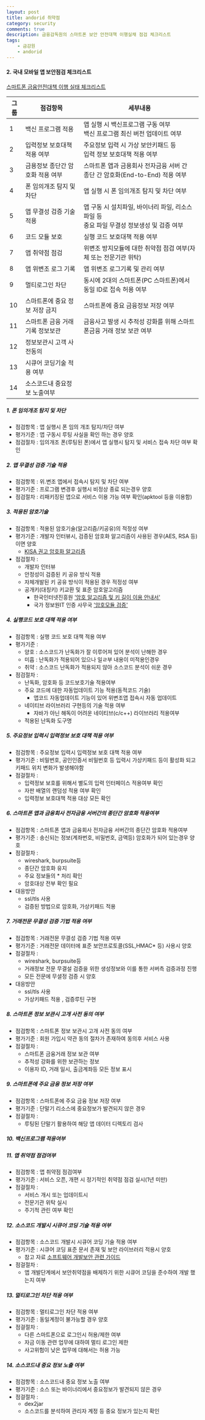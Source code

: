 ```yaml
---
layout: post
title: andorid 취약점
category: security
comments: true
description: 금융감독원의 스마트폰 보안 안전대책 이행실채 점검 체크리스트
tags:
    - 금감원 
    - andorid
---
```




#### 2. 국내 모바일 앱 보안점검 체크리스트
[스마트폰 금융안전대책 이행 실태 체크리스트](http://wikisecurity.net/etc:%EC%8A%A4%EB%A7%88%ED%8A%B8%ED%8F%B0_%EA%B8%88%EC%9C%B5%EC%95%88%EC%A0%84%EB%8C%80%EC%B1%85_%EC%9D%B4%ED%96%89%EC%8B%A4%ED%83%9C_%EC%B2%B4%ED%81%AC%EB%A6%AC%EC%8A%A4%ED%8A%B8)

| 그룹 | 점검항목 | 세부내용 |
| ---- | ---- | ---- |
| 1  | 백신 프로그램 적용 | 앱 실행 시 백신프로그램 구동 여부 <br>백신 프로그램 최신 버전 업데이트 여부 |
| 2  | 입력정보 보호대책 적용 여부 | 주요정보 입력 시 가상 보안키패드 등<br> 입력 정보 보호대책 적용 여부 |
| 3  | 금용정보 종단간 암호화 적용 여부| 스마트폰 앱과 금용회사 전자금융 서버 간<br> 종단 간 암호화(End-to-End) 적용 여부 |
| 4  | 폰 임의개조 탐지 및 차단 | 앱 실행 시 폰 임의개조 탐지 및 차단 여부 |
| 5  | 앱 무결성 검증 기술 적용 | 앱 구동 시 설치파일, 바이너리 파일, 리소스 파일 등<br> 중요 파일 무결성 정보생성 및 검증 여부 |
| 6  | 코드 모듈 보호 | 실행 코드 보호대책 적용 여부 |
| 7  | 앱 취약점 점검 | 위변조 방지모듈에 대한 취약점 점검 여부(자체 또는 전문기관 위탁) |
| 8  | 앱 위변조 로그 기록 | 앱 위변조 로그기록 및 관리 여부 |
| 9  | 멀티로그인 차단 | 동시에 2대의 스마트폰(PC 스마트폰)에서 동일 ID로 접속 허용 여부 |
| 10  | 스마트폰에 중요 정보 저장 금지 | 스마트폰에 중요 금융정보 저장 여부 |
| 11  | 스마트폰 금융 거래기록 정보보관 |  금융사고 발생 시 추적성 강화를 위해 스마트폰금융 거래 정보 보관 여부 |
| 12  | 정보보관시 고객 사전동의 |
| 13  | 시큐어 코딩기술 적용 여부 |
| 14  | 소스코드내 중요정보 노출여부 |



##### 1. 폰 임의개조 탐지 및 차단
  - 점검항목 : 앱 실행시 폰 임의 개조 탐지/차단 여부
  - 평가기준 : 앱 구동시 루팅 사실을 확인 하는 경우 양호
  - 점검절차 : 임의개조 폰(루팅된 폰)에서 앱 실행시 탐지 및 서비스 접속 차단 여부 확인 

##### 2. 앱 무결성 검증 기술 적용
  - 점검항목 : 위.변조 앱에서 접속시 탐지 및 차단 여부
  - 평가기준 : 프로그램 변경후 실행시 비정상 종료 되는경우 양호
  - 점검절차 : 리패키징된 앱으로 서비스 이용 가능 여부 확인(apktool 등을 이용함)
  
##### 3. 적용된 암호기술
  - 점검항목 : 적용된 암호기술(알고리즘/키공유)의 적정성 여부 
  - 평가기준 : 개발자 인터뷰시, 검증된 암호화 알고리즘이 사용된 경우(AES, RSA 등) 이면 양호
    - [KISA 권고 암호화 알고리즘](https://seed.kisa.or.kr/iwt/ko/guide/EgovGuideDetail.do?bbsId=BBSMSTR_000000000011&nttId=31&pageIndex=1&searchCnd=&searchWrd=)
  - 점검절차 : 
    - 개발자 인터뷰
    - 안정성이 검증된 키 공유 방식 적용 
    - 자체개발된 키 공유 방식이 적용된 경우 적정성 여부
    - 공개키(대칭키) 키교환 및 표준 암호알고리즘 
      - 한국인터넷진흥원 ['암호 알고리즘 및 키 길이 이용 안내서'](http://seed.kisa.or.kr/iwt/ko/guide/EgovGuideDetail.do?bbsId=BBSMSTR_000000000011&nttId=31&pageIndex=1&searchCnd=&searchWrd=)
      - 국가 정보원IT 인증 사무국 ['암호모듈 검증'](http://www.nis.go.kr/AF/1_7_3_1.do)

##### 4. 실행코드 보호 대책 적용 여부
  - 점검항목 : 실행 코드 보호 대책 적용 여부
  - 평가기준 :  
    - 양호 : 소스코드가 난독화가 잘 이루어져 있어 분석이 난해한 경우
    - 미흡 : 난독화가 적용되어 있으나 일ㄹ부 내용이 미적용인경우
    - 취약 : 소스코드 난독화가 적용되지 않아 소스코드 분석이 쉬운 경우
  - 점검절차 : 
    - 난독화, 암호화 등 코드보호기술 적용여부
    - 주요 코드에 대한 자동업데이트 기능 적용(동적코드 기술)
      - 앱코드 자동업데이트 기능이 있어  위변조앱 접속시 자동 업데이트
    - 네이티브 라이브러리 구현등의 기술 적용 여부
      - 자바가 아닌 해독이 어려운 네이티브(c/c++) 라이브러리 적용여부
    - 적용된 난독화 도구명 

      
##### 5. 주요정보 입력시 입력정보 보호 대책 적용 여부
  - 점검항목 : 주요정보 입력시 입력정보 보호 대책 적용 여부
  - 평가기준 : 비밀번호, 공인인증서 비밀번호 등 입력시 가상키패드 등이 활성화 되고 키패드 위치 변화가 발생해야함 
  - 점걸절차 : 
    - 입력정보 보호를 위해서 별도의 입력 인터페이스 적용여부 확인
    - 자판 배열의 랜덤성 적용 여부 확인
    - 입력정보 보호대책 적용 대상 모든 확인


##### 6. 스마트폰 앱과 금융회사 전자금융 서버간의 종단간 암호화 적용여부
  - 점검항목 : 스마트폰 앱과 금융회사 전자금융 서버간의 종단간 암호화 적용여부
  - 평가기준 : 송신되는 정보(계좌번호, 비밀번호, 금액등) 암호화가 되어 있는경우 양호
  - 점걸절차 : 
    - wireshark, burpsuite등 
    - 종단간 암호화 유지
    - 주요 정보들의 * 처리 확인 
    - 암호대상 전부 확인 필요
  - 대응방안 
    - ssl/tls 사용
    - 검증된 방법으로 암호화, 가상키패드 적용  
   
##### 7. 거래전문 무결성 검증 기법 적용 여부
  - 점검항목 : 거래전문 무결성 검증 기법 적용 여부
  - 평가기준 : 거래전문 데이터에 표준 보안프로토콜(SSL,HMAC* 등) 사용시 양호
  - 점걸절차 : 
    - wireshark, burpsuite등 
    - 거래정보 전문 무결설 검증을 위한 생성정보와 이를 통한 서버측 검증과정 진행
    - 모든 전문에 무셜정 검증 시 양호
  - 대응방안 
    - ssl/tls 사용
    - 가상키패드 적용 , 검증루틴 구현 


##### 8. 스마트폰 정보 보관시 고개 사전 동의 여부
  - 점검항목 : 스마트폰 정보 보관시 고개 사전 동의 여부
  - 평가기준 : 회원 가입시 약관 동의 절차가 존재하여 동의후 서비스 사용
  - 점걸절차 : 
    - 스마트폰 금융거래  정보 보관 여부
    - 추적성 강화를 위한 보관하는 정보
    - 이용자 ID, 거래 일시, 출금계좌등 모든 정보 표시

##### 9. 스마트폰에 주요 금융 정보 저장 여부
  - 점검항목 : 스마트폰에 주요 금융 정보 저장 여부
  - 평가기준 : 단말기 리소스에 중요정보가 발견되지 않은 경우
  - 점걸절차 : 
    - 루팅된 단말기 활용하여 해당 앱 데이터 디렉토리 검사    

##### 10. 백신프로그램 적용여부

##### 11. 앱 취약점 점검여부
  - 점검항목 : 앱 취약점 점검여부
  - 평가기준 : 서비스 오픈, 개편 시 정기적인 취약점 점검 실시(1년 미만)
  - 점걸절차 : 
    - 서비스 개시 또는 업데이트시
    - 전문기관 위탁 실시
    - 주기적 관린 여부 확인     


##### 12. 소스코드 개발시 시큐어 코딩 기술 적용 여부
  - 점검항목 : 소스코드 개발시 시큐어 코딩 기술 적용 여부
  - 평가기준 : 시큐어 코딩 표준 문서 존재 및 보안 라이브러리 적용시 양호
    - 참고 자료 [소프트웨어 개발보안 관련 가이드](http://www.moi.go.kr/frt/bbs/type001/commonSelectBoardArticle.do?bbsId=BBSMSTR_000000000015&nttId=39994)
  - 점걸절차 : 
    - 앱 개발단계에서 보안취약점을 배제하기 위한 시큐어 코딩을 준수하여 개발 했는지 여부
    

##### 13. 멀티로그인 차단 적용 여부
  - 점검항목 : 멀티로그인 차단 적용 여부
  - 평가기준 : 동일계정이 불가능할 경우 양호
  - 점걸절차 : 
    - 다른 스마트폰으로 로그인시 허용/제한 여부 
    - 자금 이동 관련 업무에 대하여 멀티 로그인 제한 
    - 사고위험이 낮은 업무에 대해서는 허용 가능 
    
##### 14. 소스코드내 중요 정보 노출 여부
  - 점검항목 : 소스코드내 중요 정보 노출 여부
  - 평가기준 : 소스 또는 바이너리에서 중요정보가 발견되지 않은 경우
  - 점걸절차 : 
    - dex2jar 
    - 소스코드를 분석하여 관리자 계정 등 중요 정보가 있는지 확인
    